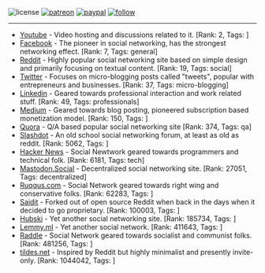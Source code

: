![license](https://img.shields.io/github/license/prahladyeri/siterank-stats.svg)
[![patreon](https://img.shields.io/badge/Patreon-brown.svg?logo=patreon)](https://www.patreon.com/prahladyeri)
[![paypal](https://img.shields.io/badge/PayPal-blue.svg?logo=paypal)](https://www.paypal.com/cgi-bin/webscr?cmd=_s-xclick&hosted_button_id=JM8FUXNFUK6EU)
[![follow](https://img.shields.io/twitter/follow/prahladyeri.svg?style=social)](https://twitter.com/prahladyeri)

---
- [Youtube](https://www.youtube.com/) - Video hosting and discussions related to it. [Rank: 2, Tags: ]
- [Facebook](https://www.facebook.com/) - The pioneer in social networking, has the strongest networking effect. [Rank: 7, Tags: general]
- [Reddit](https://www.reddit.com) - Highly popular social networking site based on simple design and primarily focusing on textual content. [Rank: 19, Tags: social]
- [Twitter](https://twitter.com/) - Focuses on micro-blogging posts called "tweets", popular with entrepreneurs and businesses. [Rank: 37, Tags: micro-blogging]
- [Linkedin](https://www.linkedin.com/) - Geared towards professional interaction and work related stuff. [Rank: 49, Tags: professionals]
- [Medium](https://medium.com/) - Geared towards blog posting, pioneered subscription based monetization model. [Rank: 150, Tags: ]
- [Quora](https://www.quora.com/) - Q/A based popular social networking site [Rank: 374, Tags: qa]
- [Slashdot](https://slashdot.org/) - An old school social networking forum, at least as old as reddit. [Rank: 5062, Tags: ]
- [Hacker News](https://news.ycombinator.com) - Social Newtwork geared towards programmers and technical folk. [Rank: 6181, Tags: tech]
- [Mastodon.Social](https://mastodon.social/) - Decentralized social networking site. [Rank: 27051, Tags: decentralized]
- [Ruqqus.com](https://ruqqus.com/) - Social Network geared towards right wing and conservative folks. [Rank: 62283, Tags: ]
- [Saidit](https://saidit.net/) - Forked out of open source Reddit when back in the days when it decided to go proprietary. [Rank: 100003, Tags: ]
- [Hubski](https://hubski.com/) - Yet another social networking site. [Rank: 185734, Tags: ]
- [Lemmy.ml](https://lemmy.ml/) - Yet another social network. [Rank: 411643, Tags: ]
- [Raddle](https://raddle.me/) - Social Network geared towards socialist and communist folks. [Rank: 481256, Tags: ]
- [tildes.net](https://tildes.net/) - Inspired by Reddit but highly minimalist and presently invite-only. [Rank: 1044042, Tags: ]

